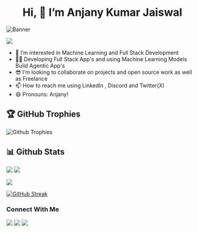 <h1 align='center'>Hi, 👋 I’m Anjany Kumar Jaiswal</h1>

<!-- GitAds-Verify: L2PUHMKFIU991JY67FSQ72QU15QVGZ72 -->

![Banner](github_banner.png)

![](https://komarev.com/ghpvc/?username=AnjanyKumarJaiswal)


- 🔭 I’m interested in Machine Learning and Full Stack Development
- 🧑‍🏭 Developing Full Stack App's and using Machine Learning Models Build Agentic App's
- 😎 I’m looking to collaborate on projects and open source work as well as Freelance
- 📫 How to reach me using Linkedln , Discord and Twitter(X)
- 😄 Pronouns: Anjany!


## 🏆 GitHub Trophies
![Github Trophies](https://github-profile-trophy.vercel.app/?username=AnjanyKumarJaiswal&theme=radical)


## 📊 Github Stats
<!-- <img src="https://github-readme-stats.vercel.app/api/top-langs/?username=AnjanyKumarJaiswal&layout=donut&theme=algolia&show_icons=true&langs_count=8&hide=jupyter%20notebook,C,Cython"></img> -->

<div >
  <img src="https://github-readme-stats.vercel.app/api/top-langs/?username=AnjanyKumarJaiswal&layout=donut&theme=algolia&show_icons=true&langs_count=8&hide=C,Cython&exclude_repo=StockMarket_AIChatBot" />
  <img src="https://github-readme-stats.vercel.app/api?username=AnjanyKumarJaiswal&theme=algolia&show_icons=true" />
</div>







<img src="https://github-profile-summary-cards.vercel.app/api/cards/profile-details?username=AnjanyKumarJaiswal&theme=github_dark"></img>

<a href="https://git.io/streak-stats"><img src="https://streak-stats.demolab.com?user=AnjanyKumarJaiswal&theme=dark&hide_border=true" alt="GitHub Streak" /></a>

<h3 align='left'>Connect With Me</h3>
<a href="https://www.linkedin.com/in/anjany-kumar-jaiswal-938277262/"><img src="https://img.shields.io/badge/-LinkedIn-0072b1?&style=for-the-badge&logo=linkedin&logoColor=white"></a> 
<a href="anjany.jaiswal2005@gmail.com"><img src="https://img.shields.io/badge/Gmail-D14836?style=for-the-badge&logo=gmail&logoColor=white"></img></a>
<a href=""><img src="https://img.shields.io/badge/Discord-5865F2?style=for-the-badge&logo=discord&logoColor=white" ></img></a>
